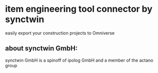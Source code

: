 # item engineering tool connector by synctwin

easily export your construction projects to Omniverse 

## about synctwin GmbH:
synctwin GmbH is a spinoff of ipolog GmbH and a member of the actano group



 